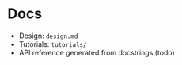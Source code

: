 # Docs

- Design: `design.md`
- Tutorials: `tutorials/`
- API reference generated from docstrings (todo)
